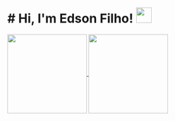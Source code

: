 <h1># Hi, I'm Edson Filho! <img src="https://media.giphy.com/media/hvRJCLFzcasrR4ia7z/giphy.gif" width="35px"></h1>

<a href="https://github.com/reisdev">
  <img align="center" height="180rem" src="https://github-readme-stats.vercel.app/api?username=eddskt&count_private=true)
&show_icons=true&theme=dark">
</a>
<a href="https://github.com/reisdev">
  <img align="center" height="180rem" src="https://github-readme-stats.vercel.app/api/top-langs/?username=eddskt&count_private=true)
&layout=compact&theme=dark">
</a>

